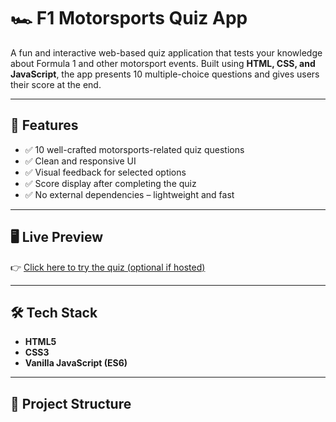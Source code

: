 # 🏎️ F1 Motorsports Quiz App

A fun and interactive web-based quiz application that tests your knowledge about Formula 1 and other motorsport events. Built using **HTML, CSS, and JavaScript**, the app presents 10 multiple-choice questions and gives users their score at the end.

---

## 🚀 Features

- ✅ 10 well-crafted motorsports-related quiz questions
- ✅ Clean and responsive UI
- ✅ Visual feedback for selected options
- ✅ Score display after completing the quiz
- ✅ No external dependencies – lightweight and fast

---

## 🖥️ Live Preview

👉 [Click here to try the quiz (optional if hosted)](https://yourusername.github.io/f1-quiz-app)

---

## 🛠️ Tech Stack

- **HTML5**
- **CSS3**
- **Vanilla JavaScript (ES6)**

---

## 📂 Project Structure


